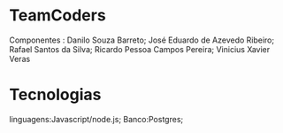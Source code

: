 # TeamCoders
Componentes : Danilo Souza Barreto;
José Eduardo de Azevedo Ribeiro;
Rafael Santos da Silva;
Ricardo Pessoa Campos Pereira;
Vinicius Xavier Veras

# Tecnologias

linguagens:Javascript/node.js;
Banco:Postgres;


